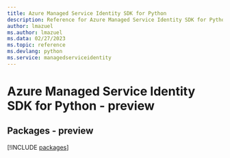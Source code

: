 ```yaml
---
title: Azure Managed Service Identity SDK for Python
description: Reference for Azure Managed Service Identity SDK for Python
author: lmazuel
ms.author: lmazuel
ms.data: 02/27/2023
ms.topic: reference
ms.devlang: python
ms.service: managedserviceidentity
---
```

# Azure Managed Service Identity SDK for Python - preview
## Packages - preview
[!INCLUDE [packages](managed-service-identity-index.md)]